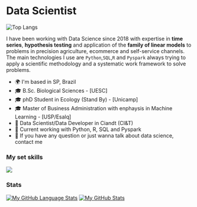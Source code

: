 #  Data Scientist

![Top Langs](https://komarev.com/ghpvc/?username=salasouza&label=PROFILE+VIEWS)

I have been working with Data Science since 2018 with expertise in <b>time series</b>, <b>hypothesis testing</b> and application of the <b>family of linear models</b> to problems in precision agriculture, ecommerce and self-service channels. The main technologies I use are <code>Python</code>,<code>SQL</code>,<code>R</code> and <code>Pyspark</code> always trying to apply a scientific methodology and a systematic work framework to solve problems. 

<ul>
<li>🌍 I'm based in SP, Brazil</li>
<li>🎓 B.Sc. Biological Sciences - [UESC]</li>
<li>🎓 phD Student in Ecology (Stand By) - [Unicamp]</li>
<li>🎓 Master of Business Administration with enphaysis in Machine Learning - [USP/Esalq]</li>
<li>🚀 Data Scientist/Data Developer in Ciandt (CI&T)</li>
<li>📌 Current working with Python, R, SQL and Pyspark</li>
<li>💬 If you have any question or just wanna talk about data science, contact me</li>
</ul>

<!--
### Languages
 
[![My Skills](https://skillicons.dev/icons?i=python,r,bash,js)](https://skillicons.dev)
-->

### My set skills
<p align="left">
  <a href="https://skillicons.dev">
    <img src="https://skillicons.dev/icons?i=python,r,bash,js,sqlite,html,sklearn,git,linux,docker,vscode,gcp,azure" />
  </a>
</p>

### Stats
<!--
<a href=""> <img align="center" src="https://github-readme-stats-sigma-five.vercel.app/api/top-langs/?username=salasouza&theme=dracula&line_height=40&hide=css"/> </a>
-->
[![My GitHub Language Stats](https://github-readme-stats.vercel.app/api/top-langs/?username=salasouza&langs_count=5&theme=tokyonight)]()
[![My GitHub Stats](https://github-readme-stats.vercel.app/api/?username=salasouza&count_private=true&theme=tokyonight&showicons=true)]()

<!--
[![Readme Card](https://github-readme-stats.vercel.app/api/pin/?username=salasouza&repo=lstmbit)](https://github.com/salasouza/lstmbit)
--> 
<!--
**salasouza/salasouza** is a ✨ _special_ ✨ repository because its `README.md` (this file) appears on your GitHub profile.

Here are some ideas to get you started:

- 🔭 I’m currently working on ...
- 🌱 I’m currently learning ...
- 👯 I’m looking to collaborate on ...
- 🤔 I’m looking for help with ...
- 💬 Ask me about ...
- 📫 How to reach me: ...
- 😄 Pronouns: ...
- ⚡ Fun fact: ...
-->

